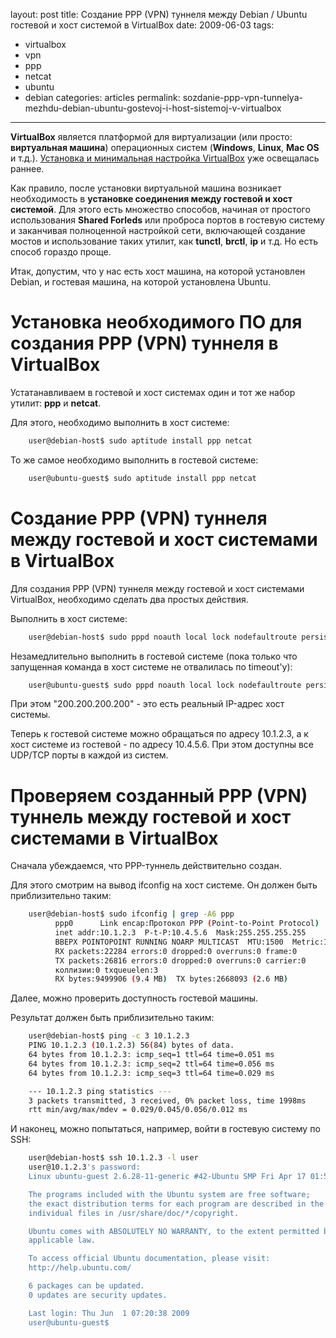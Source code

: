 layout: post
title: Создание PPP (VPN) туннеля между Debian / Ubuntu гостевой и хост системой в VirtualBox
date: 2009-06-03
tags:
- virtualbox
- vpn
- ppp
- netcat
- ubuntu
- debian
categories: articles
permalink: sozdanie-ppp-vpn-tunnelya-mezhdu-debian-ubuntu-gostevoj-i-host-sistemoj-v-virtualbox

---

**VirtualBox** является  платформой для виртуализации (или просто: **виртуальная машина**) операционных систем (**Windows**, **Linux**, **Mac OS** и т.д.). [Установка и минимальная настройка VirtualBox](http://debianworld.ru/articles/ustanovka-virtualbox-v-debian-lenny-50/ "Установка VirtualBox в Debian / Ubuntu##index##") уже освещалась раннее.

Как правило, после установки виртуальной машина возникает необходимость в **установке соединения между гостевой и хост системой**. Для этого есть множество способов, начиная от простого использования **Shared Forleds** или проброса портов в гостевую систему и заканчивая полноценной настройкой сети, включающей создание мостов и  использование таких утилит, как **tunctl**, **brctl**, **ip** и т.д. Но есть способ гораздо проще.

Итак, допустим, что у нас есть хост машина, на которой установлен Debian, и гостевая машина, на которой установлена Ubuntu.

<!-- more -->

Установка необходимого ПО для создания PPP (VPN) туннеля в VirtualBox
=====================================================================

Устатанавливаем в гостевой и хост системах один и тот же набор утилит: **ppp** и  **netcat**.

Для этого, необходимо выполнить в хост системе:

``` bash
    user@debian-host$ sudo aptitude install ppp netcat
```
То же самое необходимо выполнить в гостевой системе:

``` bash
    user@ubuntu-guest$ sudo aptitude install ppp netcat
```
Создание PPP (VPN) туннеля между гостевой и хост системами в VirtualBox
=======================================================================

Для создания PPP (VPN) туннеля между гостевой и хост системами VirtualBox, необходимо сделать два простых действия.

Выполнить в хост системе:

``` bash
    user@debian-host$ sudo pppd noauth local lock nodefaultroute persist debug nodetach 10.1.2.3:10.4.5.6 pty "netcat -l -p 3042"
```
Незамедлительно выполнить в гостевой системе (пока только что запущенная команда в хост системе не отвалилась по timeout'у):

``` bash
    user@ubuntu-guest$ sudo pppd noauth local lock nodefaultroute persist debug nodetach passive pty "netcat 200.200.200.200 3042"
```
При этом "200.200.200.200" - это есть реальный IP-адрес хост системы.

Теперь к гостевой системе можно обращаться по адресу 10.1.2.3, а к хост системе из гостевой - по адресу 10.4.5.6. При этом доступны все UDP/TCP порты в каждой из систем.

Проверяем созданный PPP (VPN) туннель между гостевой и хост системами в VirtualBox
==================================================================================

Сначала убеждаемся, что PPP-туннель действительно создан.

Для этого смотрим на вывод ifconfig на хост системе. Он должен быть приблизительно таким:

``` bash
    user@debian-host$ sudo ifconfig | grep -A6 ppp
          ppp0      Link encap:Протокол PPP (Point-to-Point Protocol)
          inet addr:10.1.2.3  P-t-P:10.4.5.6  Mask:255.255.255.255
          ВВЕРХ POINTOPOINT RUNNING NOARP MULTICAST  MTU:1500  Metric:1
          RX packets:22284 errors:0 dropped:0 overruns:0 frame:0
          TX packets:26816 errors:0 dropped:0 overruns:0 carrier:0
          коллизии:0 txqueuelen:3
          RX bytes:9499906 (9.4 MB)  TX bytes:2668093 (2.6 MB)
```

Далее, можно проверить доступность гостевой машины.

Результат должен быть приблизительно таким:

``` bash
    user@debian-host$ ping -c 3 10.1.2.3
    PING 10.1.2.3 (10.1.2.3) 56(84) bytes of data.
    64 bytes from 10.1.2.3: icmp_seq=1 ttl=64 time=0.051 ms
    64 bytes from 10.1.2.3: icmp_seq=2 ttl=64 time=0.056 ms
    64 bytes from 10.1.2.3: icmp_seq=3 ttl=64 time=0.029 ms

    --- 10.1.2.3 ping statistics ---
    3 packets transmitted, 3 received, 0% packet loss, time 1998ms
    rtt min/avg/max/mdev = 0.029/0.045/0.056/0.012 ms
```
И наконец, можно попытаться, например, войти в гостевую систему по SSH:

``` bash
    user@debian-host$ ssh 10.1.2.3 -l user
    user@10.1.2.3's password:
    Linux ubuntu-guest 2.6.28-11-generic #42-Ubuntu SMP Fri Apr 17 01:57:59 UTC 2009 i686

    The programs included with the Ubuntu system are free software;
    the exact distribution terms for each program are described in the
    individual files in /usr/share/doc/*/copyright.

    Ubuntu comes with ABSOLUTELY NO WARRANTY, to the extent permitted by
    applicable law.

    To access official Ubuntu documentation, please visit:
    http://help.ubuntu.com/

    6 packages can be updated.
    0 updates are security updates.

    Last login: Thu Jun  1 07:20:38 2009
    user@ubuntu-guest$
```
